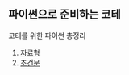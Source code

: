 ## 파이썬으로 준비하는 코테

코테를 위한 파이썬 총정리

1. [자료형](./%EC%9E%90%EB%A3%8C%ED%98%95.md)
2. [조건문](./%EC%A1%B0%EA%B1%B4%EB%AC%B8.md)

